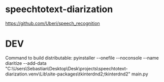 # speechtotext-diarization

https://github.com/Uberi/speech_recognition

# DEV
Command to build distributable:
pyinstaller --onefile --noconsole --name diaritize --add-data "C:\Users\Sebastian\Desktop\Desk\projects\speechtotext-diarization\.venv\Lib\site-packages\tkinterdnd2;tkinterdnd2" main.py


